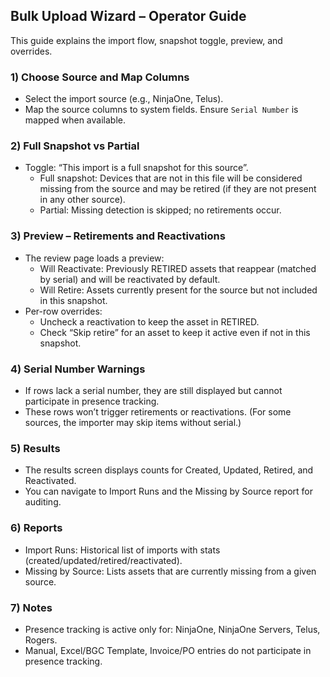 ## Bulk Upload Wizard – Operator Guide

This guide explains the import flow, snapshot toggle, preview, and overrides.

### 1) Choose Source and Map Columns
- Select the import source (e.g., NinjaOne, Telus).
- Map the source columns to system fields. Ensure `Serial Number` is mapped when available.

### 2) Full Snapshot vs Partial
- Toggle: “This import is a full snapshot for this source”.
  - Full snapshot: Devices that are not in this file will be considered missing from the source and may be retired (if they are not present in any other source).
  - Partial: Missing detection is skipped; no retirements occur.

### 3) Preview – Retirements and Reactivations
- The review page loads a preview:
  - Will Reactivate: Previously RETIRED assets that reappear (matched by serial) and will be reactivated by default.
  - Will Retire: Assets currently present for the source but not included in this snapshot.
- Per-row overrides:
  - Uncheck a reactivation to keep the asset in RETIRED.
  - Check “Skip retire” for an asset to keep it active even if not in this snapshot.

### 4) Serial Number Warnings
- If rows lack a serial number, they are still displayed but cannot participate in presence tracking.
- These rows won’t trigger retirements or reactivations. (For some sources, the importer may skip items without serial.)

### 5) Results
- The results screen displays counts for Created, Updated, Retired, and Reactivated.
- You can navigate to Import Runs and the Missing by Source report for auditing.

### 6) Reports
- Import Runs: Historical list of imports with stats (created/updated/retired/reactivated).
- Missing by Source: Lists assets that are currently missing from a given source.

### 7) Notes
- Presence tracking is active only for: NinjaOne, NinjaOne Servers, Telus, Rogers.
- Manual, Excel/BGC Template, Invoice/PO entries do not participate in presence tracking.


